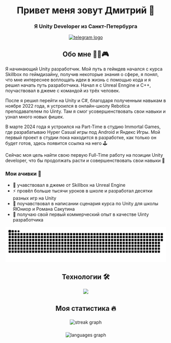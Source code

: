<div id="header" align="center">
  <h1>  Привет меня зовут Дмитрий 👋</h1>
  <h3> Я Unity Developer из Санкт-Петербурга</h3>
</div>

<div align="center">
 <a href="https://t.me/DarkVenusVD" target="_blank">
    <img src="https://img.shields.io/static/v1?message=Telegram&logo=telegram&label=&color=2CA5E0&logoColor=white&labelColor=&style=for-the-badge" height="35" alt="telegram logo"  />
 </a>
</div>


## 

<div id="header" align="center">
  <h2>  Обо мне 🧑‍💻🎮  </h2>
</div> 


Я начинающий Unity разработчик. Мой путь в геймдев начался с курса Skillbox по геймдизайну, получив некоторые знания о сфере, я понял, что мне интереснее воплощать идеи в жизнь с помощью кода и я решил начать путь разработчика. Начал я с Unreal Enngine и C++, поучаствовал в джеме с командой из трёх человек. 

После я решил перейти на Unity и C#, благодаря полученным навыкам в ноябре 2022 года, я устроился в онлайн-школу Rebotica преподавателем по Uinty. Там я смог усовершенствовать свои навыки и узнал много новых фишек.

В марте 2024 года я устроился на Part-Time в студию Immortal Games, где разрабатываю Hyper Casual игры под Android и Яндекс Игры. Мой первый проект в студии пока находится в разработке, как только он будет готов, здесь появится ссылка на него :joystick:

Сейчас моя цель найти свою первую Full-Time работу на позиции Unity developer, что бы продолжать расти и совершенствовать свои навыки :seedling:

### Мои ачивки :star2:

- 🔭 учавствовал в джеме от Skillbox на Unreal Engine
- ⚡ провёл больше тысячи уроков в школе и разработал десятки разных игр на Unity
- 👯 поучавствовал в написании сценария курса по Unity для школы ЯЮниор и Романа Сакутина 
- 💸 получаю свой первый коммерческий опыт в качестве Uinty разработчика



<p align="center">
 <img width="600" src="assets/github-snake.svg" alt="snake"/>
</p>  

##

<div id="header" align="center">
<h2> Технологии 🛠 </h2>
</div>



<p align="center">
  <a href="https://skillicons.dev">
    <img src="https://skillicons.dev/icons?i=unity,cs,cpp,dotnet,rider,unreal" />
  </a>
</p>


##

<div id="header" align="center">
<h2> Моя статистика 🔥 </h2>
</div>

###

<div align="center">
  <img src="https://streak-stats.demolab.com?user=DarkVenusJB&locale=en&mode=daily&theme=dark&hide_border=false&border_radius=5&order=3" height="220" alt="streak graph"  />
</div>


###

<div align="center">
  <img src="https://github-readme-stats.vercel.app/api/top-langs?username=DarkVenusJB&locale=en&hide_title=false&layout=compact&card_width=320&langs_count=5&theme=dracula&hide_border=false&order=2" height="150" alt="languages graph"  />
</div>







            

<!--
**DarkVenusJB/DarkVenusJB** is a ✨ _special_ ✨ repository because its `README.md` (this file) appears on your GitHub profile.

Here are some ideas to get you started:

- 🔭 I’m currently working on ...
- 🌱 I’m currently learning ...
- 👯 I’m looking to collaborate on ...
- 🤔 I’m looking for help with ...
- 💬 Ask me about ...
- 📫 How to reach me: ...
- 😄 Pronouns: ...
- ⚡ Fun fact: ...
-->
